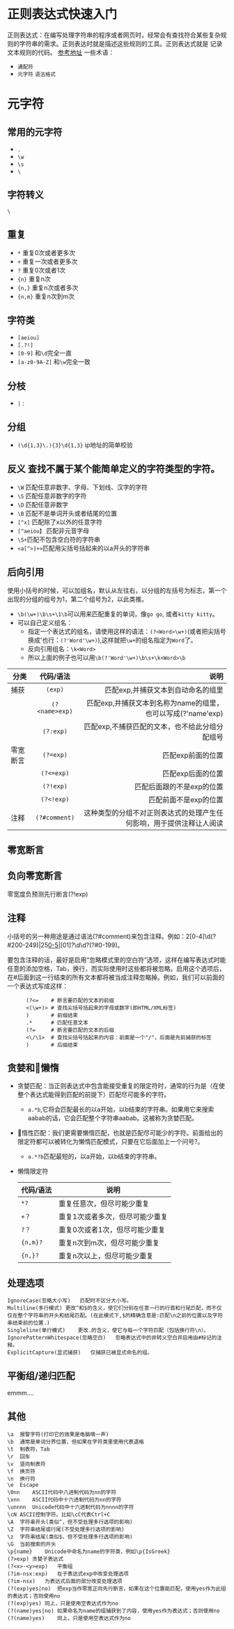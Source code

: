 # 正则表达式快速入门

正则表达式：在编写处理字符串的程序或者网页时，经常会有查找符合某些复杂规则的字符串的需求。正则表达时就是描述这些规则的工具。正则表达式就是
记录文本规则的代码。 [参考地址](https://www.jb51.net/tools/zhengze.html)
一些术语：
* `通配符`
* `元字符`  `语法格式`

# 元字符
## 常用的元字符
* `.`
* `\w` 
* `\s`
* `\`

## 字符转义
`\`

## 重复
* `*` 重复0次或者更多次
* `+` 重复一次或者更多次   
* `?` 重复0次或者1次
* `{n}` 重复n次
* `{n,}` 重复n次或者多次
* `{n,m}` 重复n次到m次
  
## 字符类
* `[aeiou]`
* `[.?!]`
* `[0-9]` 和`\d`完全一直
* `[a-z0-9A-Z]` 和`\w`完全一致
  
## 分枝
* `|` :
  
## 分组
* `(\d{1,3}\.){3}\d{1,3}` ip地址的简单校验
  
## 反义  查找不属于某个能简单定义的字符类型的字符。
* `\W` 匹配任意非数字、字母、下划线、汉字的字符 
* `\S` 匹配任意非数字的字符
* `\D` 匹配任意非数字
* `\B` 匹配不是单词开头或者结尾的位置
* `[^x]` 匹配除了x以外的任意字符
* `[^aeiou】` 匹配非元音字母
* `\S+`匹配不包含空白符的字符串
* `<a[^>]+>`匹配用尖括号括起来的以a开头的字符串

## 后向引用
使用小括号的时候，可以加组名，默认从左往右，以分组的左括号为标志，第一个出现的分组的组号为1，第二个组号为2，以此类推。
* `\b(\w+)\b\s+\1\b`可以用来匹配重复的单词，像`go go`, 或者`kitty kitty`。
* 可以自己定义组名：
    * 指定一个表达式的组名，请使用这样的语法：`(?<Word>\w+)`(或者把尖括号换成'也行：`(?'Word'\w+)`),这样就把`\w+`的组名指定为`Word`了。
    * 反向引用组名：`\k<Word>`
    * 所以上面的例子也可以用`\b(?'Word'\w+)\b\s+\k<Word>\b`

| 分类 | 代码/语法 | 说明 | 
| - | :-: | -: | 
| 捕获 | `(exp)`| 匹配exp,并捕获文本到自动命名的组里 | 
|  | `(?<name>exp)`| 匹配exp,并捕获文本到名称为name的组里，也可以写成(?'name'exp) | 
|  | `(?:exp)`| 匹配exp,不捕获匹配的文本，也不给此分组分配组号 | 
| 零宽断言 | `(?=exp)`| 匹配exp前面的位置 | 
|  | `(?<=exp)`| 匹配exp后面的位置 | 
|  | `(?!exp)`| 匹配后面跟的不是exp的位置 | 
|  | `(?<!exp)`| 匹配前面不是exp的位置 | 
| 注释 | `(?#comment)`| 这种类型的分组不对正则表达式的处理产生任何影响，用于提供注释让人阅读 | 

## 零宽断言

## 负向零宽断言
零宽度负预测先行断言(?!exp)
## 注释
小括号的另一种用途是通过语法(?#comment)来包含注释。例如：2[0-4]\d(?#200-249)|25[0-5](?#250-255)|[01]?\d\d?(?#0-199)。

要包含注释的话，最好是启用“忽略模式里的空白符”选项，这样在编写表达式时能任意的添加空格，Tab，换行，而实际使用时这些都将被忽略。启用这个选项后，在#后面到这一行结束的所有文本都将被当成注释忽略掉。例如，我们可以前面的一个表达式写成这样：

````
      (?<=    # 断言要匹配的文本的前缀
      <(\w+)> # 查找尖括号括起来的字母或数字(即HTML/XML标签)
      )       # 前缀结束
      .*      # 匹配任意文本
      (?=     # 断言要匹配的文本的后缀
      <\/\1>  # 查找尖括号括起来的内容：前面是一个"/"，后面是先前捕获的标签
      )       # 后缀结束
````

## 贪婪和懒惰
* 贪婪匹配：当正则表达式中包含能接受重复的限定符时，通常的行为是（在使整个表达式能得到匹配的前提下）匹配尽可能多的字符。
    * `a.*b`,它将会匹配最长的以a开始，以b结束的字符串。如果用它来搜索aabab的话，它会匹配整个字符串aabab。这被称为贪婪匹配。
* 惰性匹配：我们更需要懒惰匹配，也就是匹配尽可能少的字符。前面给出的限定符都可以被转化为懒惰匹配模式，只要在它后面加上一个问号?。
    * `a.*?b`匹配最短的，以a开始，以b结束的字符串。
* 懒惰限定符


  | 代码/语法 | 说明 |  
  | - | - |
  | `*?` | 重复任意次，但尽可能少重复 |
  | `+？` | 重复1次或者多次，但尽可能少重复 |
  | `?？` | 重复0次或者1次，但尽可能少重复 |
  | `{n,m}?` | 重复n次到m次，但尽可能少重复 |
  | `{n,}?` | 重复n次以上，但尽可能少重复 |

## 处理选项
````
IgnoreCase(忽略大小写)	匹配时不区分大小写。   
Multiline(多行模式)	更改^和$的含义，使它们分别在任意一行的行首和行尾匹配，而不仅仅在整个字符串的开头和结尾匹配。(在此模式下,$的精确含意是:匹配\n之前的位置以及字符串结束前的位置.)   
Singleline(单行模式)	更改.的含义，使它与每一个字符匹配（包括换行符\n）。  
IgnorePatternWhitespace(忽略空白)	忽略表达式中的非转义空白并启用由#标记的注释。  
ExplicitCapture(显式捕获)	仅捕获已被显式命名的组。
````
  
## 平衡组/递归匹配
emmm....
## 其他
````
\a	报警字符(打印它的效果是电脑嘀一声)  
\b	通常是单词分界位置，但如果在字符类里使用代表退格  
\t	制表符，Tab  
\r	回车
\v	竖向制表符
\f	换页符
\n	换行符
\e	Escape
\0nn	ASCII代码中八进制代码为nn的字符
\xnn	ASCII代码中十六进制代码为nn的字符
\unnnn	Unicode代码中十六进制代码为nnnn的字符
\cN	ASCII控制字符。比如\cC代表Ctrl+C
\A	字符串开头(类似^，但不受处理多行选项的影响)
\Z	字符串结尾或行尾(不受处理多行选项的影响)
\z	字符串结尾(类似$，但不受处理多行选项的影响)
\G	当前搜索的开头
\p{name}	Unicode中命名为name的字符类，例如\p{IsGreek}
(?>exp)	贪婪子表达式
(?<x>-<y>exp)	平衡组
(?im-nsx:exp)	在子表达式exp中改变处理选项
(?im-nsx)	为表达式后面的部分改变处理选项
(?(exp)yes|no)	把exp当作零宽正向先行断言，如果在这个位置能匹配，使用yes作为此组的表达式；否则使用no
(?(exp)yes)	同上，只是使用空表达式作为no
(?(name)yes|no)	如果命名为name的组捕获到了内容，使用yes作为表达式；否则使用no
(?(name)yes)	同上，只是使用空表达式作为no

````




